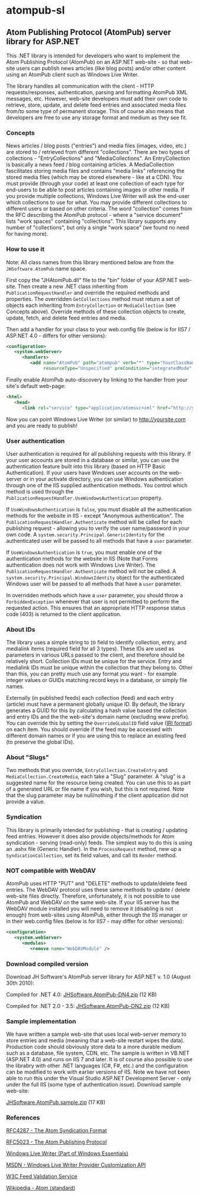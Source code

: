 # atompub-sl
## Atom Publishing Protocol (AtomPub) server library for ASP.NET

This .NET library is intended for developers who want to implement the Atom Publishing Protocol (AtomPub) on an ASP.NET web-site - so that web-site users can publish news articles (like blog posts) and/or other content using an AtomPub client such as Windows Live Writer.

The library handles all communication with the client - HTTP requests/responses, authentication, parsing and formatting AtomPub XML messages, etc. However, web-site developers must add their own code to retrieve, store, update, and delete feed entries and associated media files from/to some type of permanent storage. This of course also means that developers are free to use any storage format and medium as they see fit.

### Concepts

News articles / blog posts ("entries") and media files (images, video, etc.) are stored to / retrieved from different "collections".
There are two types of collections - "EntryCollections" and "MediaCollections".
An EntryCollection is basically a news feed / blog containing articles.
A MediaCollection fascilitates storing media files and contains "media links" referencing the stored media files (which may be stored elsewhere - like at a CDN).
You must provide (through your code) at least one collection of each type for end-users to be able to post articles containing images or other media.
If you provide multiple collections, Windows Live Writer will ask the end-user which collections to use for what.
You may provide different collections to different users or based on other criteria.
The word "collection" comes from the RFC describing the AtomPub protocol - where a "service document" lists "work spaces" containing "collections". This library supports any number of "collections", but only a single "work space" (we found no need for having more).

### How to use it

Note: All class names from this library mentioned below are from the `JHSoftware.AtomPub` name space.

First copy the "JHAtomPub.dll" file to the "bin" folder of your ASP.NET web-site.
Then create a new .NET class inheriting from `PublicationRequestHandler` and override the required methods and properties.
The overridden `GetCollections` method must return a set of objects each inheriting from `EntryCollection` or `MediaCollection` (see Concepts above). Override methods of these collection objects to create, update, fetch, and delete feed entries and media.

Then add a handler for your class to your web.config file (below is for IIS7 / ASP.NET 4.0 - differs for other versions):

```XML
<configuration>
   <system.webServer> 
      <handlers> 
         <add name="AtomPub" path="atompub" verb="*" type="YourClassName" 
              resourceType="Unspecified" preCondition="integratedMode" />
```

Finally enable AtomPub auto-discovery by linking to the handler from your site's default web-page:

```HTML
<html>
   <head>
      <link rel="service" type="application/atomsvc+xml" href="http://yoursite.com/atompub" />
```

Now you can point Windows Live Writer (or similar) to http://yoursite.com and you are ready to publish!

### User authentication

User authentication is required for all publishing requests with this library.
If your user accounts are stored in a database or similar, you can use the authentication feature built into this library (based on HTTP Basic Authentication).
If your users have Windows user accounts on the web-server or in your activate directory, you can use Windows authentication through one of the IIS supplied authentication methods.
You control which method is used through the `PublicationRequestHandler.UseWindowsAuthentication` property.

If `UseWindowsAuthentication` is `false`, you must disable all the authentication methods for the website in IIS - except "Anonymous authentication".
The `PublicationRequestHandler.Authenticate` method will be called for each publishing request - allowing you to verify the user name/password in your own code.
A `system.security.Principal.GenericIdentity` for the authenticated user will be passed to all methods that have a `user` parameter.

If `UseWindowsAuthentication` is `true`, you must enable one of the authentication methods for the website in IIS (Note that Forms authentication does not work with Windows Live Writer).
The `PublicationRequestHandler.Authenticate` method will not be called.
A `system.security.Principal.WindowsIdentity` object for the authenticated Windows user will be passed to all methods that have a `user` parameter.

In overridden methods which have a `user` parameter, you should throw a `ForbiddenException` whenever that user is not permitted to perform the requested action. This ensures that an appropriate HTTP response status code (403) is returned to the client application.

### About IDs

The library uses a simple string to `ID` field to identify collection, entry, and medialink items (required field for all 3 types). These IDs are used as parameters in various URLs passed to the client, and therefore should be relatively short.
Collection IDs must be unique for the service. Entry and medialink IDs must be unique within the collection that they belong to.
Other than this, you can pretty much use any format you want - for example integer values or GUIDs matching record keys in a database, or simply file names.

Externally (in published feeds) each collection (feed) and each entry (article) must have a permanent globally unique ID.
By default, the library generates a GUID for this by calculating a hash value based the collection and entry IDs and the the web-site's domain name (excluding www prefix).
You can override this by setting the `OverrideGLobalID` field value ([IRI format](http://www.ietf.org/rfc/rfc3987.txt)) on each item. You should override if the feed may be accessed with different domain names or if you are using this to replace an existing feed (to preserve the global IDs).

### About "Slugs"

Two methods that you override, `EntryCollection.CreateEntry` and `MediaCollection.CreateMedia`, each take a "Slug" parameter. A "slug" is a suggested name for the resource being created. You can use this to as part of a generated URL or file name if you wish, but this is not required.
Note that the slug parameter may be null/nothing if the client application did not provide a value.

### Syndication

This library is primarily intended for publishing - that is creating / updating feed entries.
However it does also provide objects/methods for Atom syndication - serving (read-only) feeds.
The simplest way to do this is using an .ashx file (Generic Handler). In the `ProcessRequest` method, new up a `SyndicationCollection`, set its field values, and call its `Render` method.

### NOT compatible with WebDAV

AtomPub uses HTTP "PUT" and "DELETE" methods to update/delete feed entries.
The WebDAV protocol uses these same methods to update / delete web-site files directly.
Therefore, unfortunately, it is not possible to use AtomPub and WebDAV on the same web-site.
If your IIS server has the WebDAV module installed you will need to remove it (disabling is not enough) from web-sites using AtomPub, either through the IIS manager or in their web.config files (below is for IIS7 - may differ for other versions):

```XML
<configuration>
   <system.webServer>
      <modules>
         <remove name="WebDAVModule" />
```

### Download compiled version

Download JH Software's AtomPub server library for ASP.NET v. 1.0 (August 30th 2010):

Compiled for .NET 4.0:  [JHSoftware.AtomPub-DN4.zip](https://github.com/jhsoftware/atompub-sl/releases/download/1.0/JHSoftware.AtomPub-DN4.zip) (12 KB)

Compiled for .NET 2.0 - 3.5:  [JHSoftware.AtomPub-DN2.zip](https://github.com/jhsoftware/atompub-sl/releases/download/1.0/JHSoftware.AtomPub-DN2.zip) (12 KB)

### Sample implementation

We have written a sample web-site that uses local web-server memory to store entries and media (meaning that a web-site restart wipes the data).
Production code should obviously store data to a more durable medium such as a database, file system, CDN, etc.
The sample is written in VB.NET (ASP.NET 4.0) and runs on IIS 7 and later. It is of course also possible to use the librabry with other .NET languages (C#, F#, etc.) and the configuration can be modified to work with earlier versions of IIS.
Note we have not been able to run this under the Visual Studio ASP.NET Development Server - only under the full IIS (some type of authentication issue).
Download sample web-site:

 [JHSoftware.AtomPub.sample.zip](https://github.com/jhsoftware/atompub-sl/releases/download/1.0/JHSoftware.AtomPub.Sample.zip) (17 KB)

### References

[RFC4287 - The Atom Syndication Format](http://www.ietf.org/rfc/rfc4287.txt)

[RFC5023 - The Atom Publishing Protocol](http://www.ietf.org/rfc/rfc5023.txt)

[Windows Live Writer (Part of Windows Essentials)](http://windows.microsoft.com/en-us/windows-live/essentials-other)

[MSDN - Windows Live Writer Provider Customization API](http://msdn.microsoft.com/en-us/library/bb463266.aspx)

[W3C Feed Validation Service](http://validator.w3.org/feed/)

[Wikipedia - Atom (standard)](https://en.wikipedia.org/wiki/Atom_(standard))
